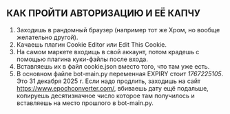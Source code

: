 ## КАК ПРОЙТИ АВТОРИЗАЦИЮ И ЕЁ КАПЧУ

1. Заходишь в рандомный браузер (например тот же Хром, но вообще желательно другой).
2. Качаешь плагин Cookie Editor или Edit This Cookie.
3. На самом маркете входищь в свой аккаунт, потом крадешь с помощью плагина куки-файлы после входа.
4. Вставляешь их в файл cookie.json вместо того, что там уже есть.
5. В основном файле bot-main.py переменная EXPIRY стоит *1767225105*. Это 31 декабря 2025 г. Если надо продлить, заходишь на сайт https://www.epochconverter.com/,
    вбиваешь дату ещё подальше, копируешь десятизначное число которое там получилось и вставляешь на место прошлого в bot-main.py.
